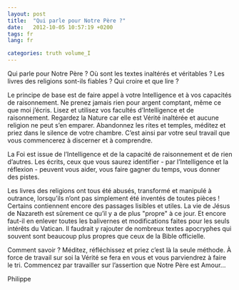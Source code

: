```yaml
---
layout: post
title:  "Qui parle pour Notre Père ?"
date:   2012-10-05 10:57:19 +0200
tags: fr
lang: fr

categories: truth volume_I
---
```

Qui parle pour Notre Père ? Où sont les textes inaltérés et véritables ? Les livres des religions sont-ils fiables ? Qui croire et que lire ?

Le principe de base est de faire appel à votre Intelligence et à vos capacités de raisonnement. Ne prenez jamais rien pour argent comptant, même ce que moi j’écris. Lisez et utilisez vos facultés d’Intelligence et de raisonnement. Regardez la Nature car elle est Vérité inaltérée et aucune religion ne peut s’en emparer. Abandonnez les rites et temples, méditez et priez dans le silence de votre chambre. C’est ainsi par votre seul travail que vous commencerez à discerner et à comprendre.

La Foi est issue de l’Intelligence et de la capacité de raisonnement et de rien d’autres. Les écrits, ceux que vous saurez identifier - par l’Intelligence et la réflexion - peuvent vous aider, vous faire gagner du temps, vous donner des pistes.

Les livres des religions ont tous été abusés, transformé et manipulé à outrance, lorsqu’ils n’ont pas simplement été inventés de toutes pièces ! Certains contiennent encore des passages lisibles et utiles. La vie de Jésus de Nazareth est sûrement ce qu’il y a de plus "propre" à ce jour. Et encore faut-il en enlever toutes les balivernes et modifications faites pour les seuls intérêts du Vatican. Il faudrait y rajouter de nombreux textes apocryphes qui souvent sont beaucoup plus propres que ceux de la Bible officielle.

Comment savoir ? Méditez, réfléchissez et priez c’est là la seule méthode. À force de travail sur soi la Vérité se fera en vous et vous parviendrez à faire le tri. Commencez par travailler sur l’assertion que Notre Père est Amour...

Philippe



<!-- 
Ce(tte) œuvre est mise à disposition selon les termes de la Licence Creative Commons Attribution - Pas d’Utilisation Commerciale 4.0 International.
-->
